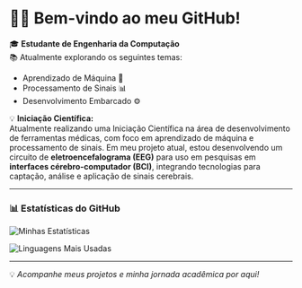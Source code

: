 # 👨‍💻 Bem-vindo ao meu GitHub!  

🎓 **Estudante de Engenharia da Computação**  
📚 Atualmente explorando os seguintes temas:  
- Aprendizado de Máquina 🤖  
- Processamento de Sinais 📊  
- Desenvolvimento Embarcado ⚙️  

💡 **Iniciação Científica:**  
Atualmente realizando uma Iniciação Científica na área de desenvolvimento de ferramentas médicas, com foco em aprendizado de máquina e processamento de sinais.  Em meu projeto atual, estou desenvolvendo um circuito de **eletroencefalograma (EEG)** para uso em pesquisas em **interfaces cérebro-computador (BCI)**, integrando tecnologias para captação, análise e aplicação de sinais cerebrais.  

---

### 📊 Estatísticas do GitHub  
![Minhas Estatísticas](https://github-readme-stats.vercel.app/api?username=NailsonChagas&show_icons=true&theme=radical)  

![Linguagens Mais Usadas](https://github-readme-stats.vercel.app/api/top-langs/?username=NailsonChagas&layout=compact&langs_count=10&hide=Fortran,CSS,HTML,GLSL,SCSS,Cython,Csound%20Document,TeX,PowerShell&theme=radical)  

---

💡 _Acompanhe meus projetos e minha jornada acadêmica por aqui!_
